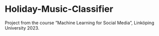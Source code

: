 # Holiday-Music-Classifier
Project from the course ”Machine Learning for Social Media”, Linköping University 2023.
